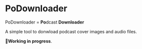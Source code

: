 # PoDownloader

PoDownloader = **Po**dcast **Downloader**

A simple tool to donwload podcast cover images and audio files.

**:construction:Working in progress**.

